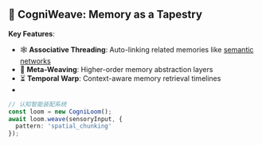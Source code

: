 ## 🧵 CogniWeave: Memory as a Tapestry  
**Key Features**:  
- 🕸️ **Associative Threading**: Auto-linking related memories like [semantic networks](https://github.com/Evolve-Community/brainproject)  
- 🧠 **Meta-Weaving**: Higher-order memory abstraction layers  
- ⏳ **Temporal Warp**: Context-aware memory retrieval timelines
- 
```typescript
// 认知智能装配系统
const loom = new CogniLoom();
await loom.weave(sensoryInput, { 
  pattern: 'spatial_chunking' 
});
